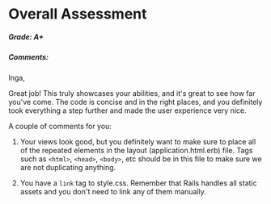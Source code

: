 # Overall Assessment

##### Grade: A+

##### Comments:

Inga,

Great job! This truly showcases your abilities, and it's great to see how far you've come. The code is concise and in the right places, and you definitely took everything a step further and made the user experience very nice.

A couple of comments for you:

1. Your views look good, but you definitely want to make sure to place all of the repeated elements in the layout (application.html.erb) file. Tags such as `<html>`, `<head>`, `<body>`, etc should be in this file to make sure we are not duplicating anything.

2. You have a `link` tag to style.css. Remember that Rails handles all static assets and you don't need to link any of them manually.